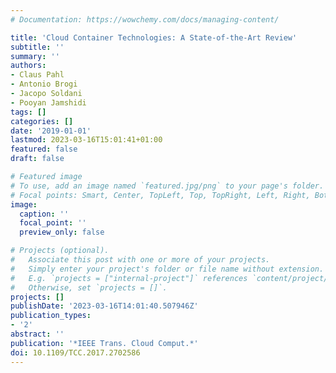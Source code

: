 ```yaml
---
# Documentation: https://wowchemy.com/docs/managing-content/

title: 'Cloud Container Technologies: A State-of-the-Art Review'
subtitle: ''
summary: ''
authors:
- Claus Pahl
- Antonio Brogi
- Jacopo Soldani
- Pooyan Jamshidi
tags: []
categories: []
date: '2019-01-01'
lastmod: 2023-03-16T15:01:41+01:00
featured: false
draft: false

# Featured image
# To use, add an image named `featured.jpg/png` to your page's folder.
# Focal points: Smart, Center, TopLeft, Top, TopRight, Left, Right, BottomLeft, Bottom, BottomRight.
image:
  caption: ''
  focal_point: ''
  preview_only: false

# Projects (optional).
#   Associate this post with one or more of your projects.
#   Simply enter your project's folder or file name without extension.
#   E.g. `projects = ["internal-project"]` references `content/project/deep-learning/index.md`.
#   Otherwise, set `projects = []`.
projects: []
publishDate: '2023-03-16T14:01:40.507946Z'
publication_types:
- '2'
abstract: ''
publication: '*IEEE Trans. Cloud Comput.*'
doi: 10.1109/TCC.2017.2702586
---
```

